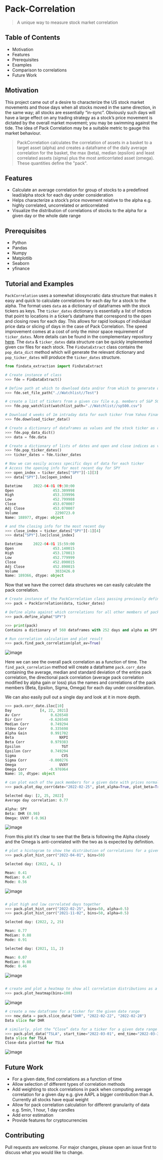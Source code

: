 # Pack-Correlation
> A unique way to measure stock market correlation

## Table of Contents
* Motivation
* Features
* Prerequisites
* Examples
* Comparison to correlations
* Future Work

## Motivation
This project came out of a desire to characterize the US stock market movements and those days when all stocks moved in the same direction, in the same way; all stocks are essentially “in-sync”. Obviously such days will have a large effect on any trading strategy as a stock’s price movement is dictated by the overall market movement; you may be swimming against the tide. The idea of Pack Correlation may be a suitable metric to gauge this market behaviour. 

>PackCorrelation calculates the correlation of assets in a basket to a target asset (alpha) and creates a dataframe of the daily average correlation for the basket, the max (beta), median (epsilon) and least correlated assets (sigma) plus the most anticorrlated asset (omega). These quantities define the "pack".

## Features
* Calculate an average correlation for group of stocks to a predefined lead/alpha stock for each day under consideration
* Helps characterize a stock’s price movement relative to the alpha e.g. highly correlated, uncorrelated or anticorrelated
* Visualize the distribution of correlations of stocks to the alpha for a given day or the whole date range

## Prerequisites
* Python
* Pandas
* Numpy
* Matplotlib
* Seaborn
* yfinance

## Tutorial and Examples

`PackCorrelation` uses a somewhat idiosyncratic data structure that makes it easy and quick to calculate correlations for each day for a stock to the alpha. The format uses `data` as a dictionary of dataframes with the stock tickers as keys. The `ticker_dates` dictionary is essentially a list of indices that point to locations in a ticker’s dataframe that correspond to the open and closing rows for each day. This allows for rapid lookups of individual price data or slicing of days in the case of Pack Correlation. The speed improvement comes at a cost of only the minor space requirement of `ticker_dates`. More details can be found in the complementary repository [here](https://github.com/leomcg108/FinData-Extraction). The `data` & `ticker_dates` data structure can be quickly implemented given csv files for each stock. The `FinDataExtract` class contains the `pop_data_dict` method which will generate the relevant dictionary and `pop_ticker_dates` will produce the `ticker_dates` structure.

```python
from findata_extraction import FinDataExtract

# Create instance of class
>>> fde = FinDataExtract()

# Define path at which to download data and/or from which to generate data and ticker_dates dictionaries
>>> fde.set_file_path(".//Watchlist//Test")

# create a list of tickers from a given csv file e.g. members of S&P 500 index
>>> fde.pop_watchlist(watchlist_path=".//Watchlist//sp500.csv")

# Download 4 weeks of 1m intraday data for each ticker from Yahoo Finance using the yfinance library 
>>> fde.download_ticker_data()

# Create a dictionary of dataframes as values and the stock ticker as corresponding key
>>> fde.pop_data_dict()
>>> data = fde.data

# Create a dictionary of lists of dates and open and close indices as values and stock ticker as corresponding key
>>> fde.pop_ticker_dates()
>>> ticker_dates = fde.ticker_dates

# Now we can easily access specific days of data for each ticker
# Access the opening info for most recent day for SPY
>>> open_index = ticker_dates["SPY"][-1][3]
>>> data["SPY"].loc[open_index]

Datetime     2022-04-01 09:30:00
Open                  453.309998
High                  453.339996
Low                   452.799988
Close                 453.070007
Adj Close             453.070007
Volume                 2290723.0
Name: 188977, dtype: object

# and the closing info for the most recent day
>>> close_index = ticker_dates["SPY"][-1][4]
>>> data["SPY"].loc[close_index]

Datetime     2022-04-01 15:59:00
Open                  453.140015
High                  453.170013
Low                   452.779999
Close                 452.890015
Adj Close             452.890015
Volume                 3033426.0
Name: 189366, dtype: object
```

Now that we have the correct data structures we can easily calculate the pack correlation.

```python
# Create instance of the PackCorrelation class passing previously defined data and ticker_dates
>>> pack = PackCorrelation(data, ticker_dates)

# Define alpha against which correlations for all other members of pack will be calculated
>>> pack.define_alpha("SPY")

>>> print(pack)
Contains a dictionary of 560 dataframes with 252 days and alpha as SPY

# Run correlation calculation and plot result
>>> pack.find_pack_correlation(plot_av=True)
```
![image](https://user-images.githubusercontent.com/102587512/161964221-5b996a92-9f48-47ff-a7b4-3a58b14ce14f.png)

Here we can see the overall pack correlation as a function of time. The `find_pack_correlation` method will create a dataframe `pack.corr_date` containing the average, median and standard deviation of the entire pack correlation, the directional pack correlation (average pack correlation modified by alpha gain or loss) plus the names and correlations of the pack members (Beta, Epsilon, Sigma, Omega) for each day under consideration.

We can also easily pull out a single day and look at it in more depth. 

```python
>>> pack.corr_date.iloc[10]
Day             [4, 22, 2021]
Av Corr              0.626548
Dir Corr            -0.626548
Median Corr          0.749294
Stdev Corr           0.335698
Alpha Gain           0.991702
Beta                     NXPI
Beta Corr            0.979383
Epsilon                   TGT
Epsilon Corr         0.749294
Sigma                     CVS
Sigma Corr          -0.000276
Omega                    UVXY
Omega Corr          -0.976964
Name: 10, dtype: object

# can plot each of the pack members for a given date with prices normalized so as to be easily #compared
>>> pack.plot_day_corr(date="2022-02-25", plot_alpha=True, plot_beta=True, plot_omega=True)

Selected day: [2, 25, 2022]
Average day correlation: 0.77

Alpha: SPY
Beta: DHR (0.98)
Omega: UVXY (-0.96)
```
![image](https://user-images.githubusercontent.com/102587512/161966064-0edce062-7cf8-42c3-9059-272482a11548.png)

From this plot it’s clear to see that the Beta is following the Alpha closely and the Omega is anti-correlated with the two as is expected by definition. 

```python
# plot a histogram to show the distribution of correlations for a given day
>>> pack.plot_hist_corr("2022-04-01", bins=50)

Selected day: (2022, 4, 1)

Mean: 0.41
Median: 0.47
Mode: 0.56
```
![image](https://user-images.githubusercontent.com/102587512/161966250-0e64aff5-4e6a-4dd6-8cd5-edb4760efb24.png)

```python

# plot high and low correlated days together
>>> pack.plot_hist_corr("2022-02-25", bins=50, alpha=0.5)
>>> pack.plot_hist_corr("2021-11-02", bins=50, alpha=0.5)

Selected day: (2022, 2, 25)

Mean: 0.77
Median: 0.88
Mode: 0.91

Selected day: (2021, 11, 2)

Mean: 0.07
Median: 0.08
Mode: 0.46
```
![image](https://user-images.githubusercontent.com/102587512/161966364-a62e949a-4167-44cf-8af3-efdb56643832.png)

```python

# create and plot a heatmap to show all correlation distributions as a function of time
>>> pack.plot_heatmap(bins=100)
```
![image](https://user-images.githubusercontent.com/102587512/161966419-fc971b02-c9bc-46d1-8311-05074b7a5e42.png)

```python
# create a new dataframe for a ticker for the given date range
>>> new_data = pack.slice_data("DHR", "2022-02-22", "2022-02-28")
Data slice for DHR

# similarly, plot the “Close” data for a ticker for a given date range
>>> pack.plot_data("TSLA", start_time="2022-03-01", end_time="2022-03-31", plot_series="Close")
Data slice for TSLA
Close-data plotted for TSLA
```
![image](https://user-images.githubusercontent.com/102587512/161966478-c50c896b-58dc-4224-acd8-8fbd666c16f7.png)


## Future Work
* For a given date, find correlations as a function of time
* Allow selection of different types of correlation methods
* Add weighting to stock correlations in pack when computing average correlation for a given day e.g. give AAPL a bigger contribution than A. Currently all stocks have equal weight
* Allow for pack correlation calculation for different granularity of data e.g. 5min, 1 hour, 1 day candles
* Add error estimation
* Provide features for cryptocurrencies

## Contributing
Pull requests are welcome. For major changes, please open an issue first to discuss what you would like to change.
